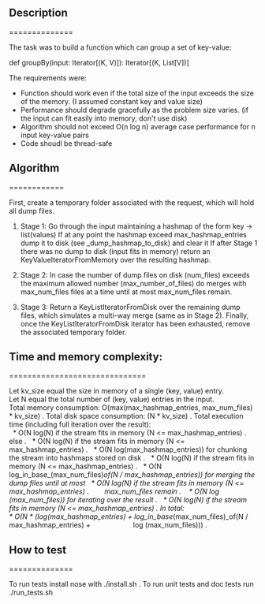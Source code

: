 ## Description
==============

The task was to build a function which can group a set of key-value:

def groupBy(input: Iterator[(K, V)]): Iterator[(K, List[V])]

The requirements were:
* Function should work even if the total size of the input exceeds the size of the memory. (I assumed constant key and value size)
* Performance should degrade gracefully as the problem size varies. (if the input can fit easily into memory, don't use disk)
* Algorithm should not exceed O(n log n) average case performance for n input key-value pairs
* Code shoudl be thread-safe

## Algorithm
============

First, create a temporary folder associated with the request, which will hold all dump files.

1) Stage 1: Go through the input maintaining a hashmap of the form key -> list(values)
If at any point the hashmap exceed max_hashmap_entries dump it to disk (see _dump_hashmap_to_disk)
and clear it
If after Stage 1 there was no dump to disk (input fits in memory) return an KeyValueIteratorFromMemory over
the resulting hashmap.  

2) Stage 2: In case the number of dump files on disk (num_files) exceeds the maximum allowed number
(max_number_of_files) do merges with max_num_files files at a time until at most max_num_files remain.  

3) Stage 3: Return a KeyListIteratorFromDisk over the remaining dump files, which simulates a multi-way merge
(same as in Stage 2). Finally, once the KeyListIteratorFromDisk iterator has been exhausted, remove the associated temporary folder.  

## Time and memory complexity:
==============================

Let kv_size equal the size in memory of a single (key, value) entry.  
Let N equal the total number of (key, value) entries in the input.  
Total memory consumption: O(max(max_hashmap_entries, max_num_files) * kv_size) . 
Total disk space consumption: (N * kv_size) . 
Total execution time (including full iteration over the result):  
    * O(N log(N) if the stream fits in memory (N <= max_hashmap_entries) . 
    else . 
    * O(N log(N) if the stream fits in memory (N <= max_hashmap_entries) . 
    * O(N log(max_hashmap_entries)) for chunking the stream into hashmaps stored on disk . 
    * O(N log(N) if the stream fits in memory (N <= max_hashmap_entries) . 
    * O(N log_in_base_(max_num_files)_of(N / max_hashmap_entries)) for merging the dump files until at most
    * O(N log(N) if the stream fits in memory (N <= max_hashmap_entries) . 
        max_num_files remain . 
    * O(N log (max_num_files)) for iterating over the result . 
    * O(N log(N) if the stream fits in memory (N <= max_hashmap_entries) . 
In total:  
    * O(N * (log(max_hashmap_entries) + log_in_base_(max_num_files)_of(N / max_hashmap_entries) +
                      log (max_num_files))) . 

## How to test
==============

To run tests install nose with ./install.sh . 
To run unit tests and doc tests run ./run_tests.sh
